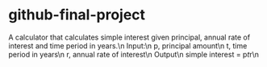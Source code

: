 # github-final-project
A calculator that calculates simple interest given principal, annual rate of interest and time period in years.\n
Input:\n
   p, principal amount\n
   t, time period in years\n
   r, annual rate of interest\n
Output\n
   simple interest = p*t*r\n
